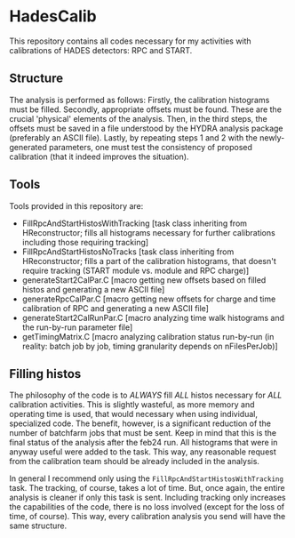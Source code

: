 # HadesCalib
This repository contains all codes necessary for my activities with calibrations of HADES detectors: RPC and START. 
## Structure
The analysis is performed as follows: Firstly, the calibration histograms must be filled. Secondly, appropriate offsets must be found. These are the crucial 'physical' elements of the analysis. Then, in the third steps, the offsets must be saved in a file understood by the HYDRA analysis package (preferably an ASCII file). Lastly, by repeating steps 1 and 2 with the newly-generated parameters, one must test the consistency of proposed calibration (that it indeed improves the situation). 
## Tools
Tools provided in this repository are:
 - FillRpcAndStartHistosWithTracking [task class inheriting from HReconstructor; fills all histograms necessary for further calibrations including those requiring tracking]
 - FillRpcAndStartHistosNoTracks [task class inheriting from HReconstructor; fills a part of the calibration histograms, that doesn't require tracking (START module vs. module and RPC charge)]
 - generateStart2CalPar.C [macro getting new offsets based on filled histos and generating a new ASCII file]
 - generateRpcCalPar.C [macro getting new offsets for charge and time calibration of RPC and generating a new ASCII file]
 - generateStart2CalRunPar.C [macro analyzing time walk histograms and the run-by-run parameter file]
 - getTimingMatrix.C [macro analyzing calibration status run-by-run (in reality: batch job by job, timing granularity depends on nFilesPerJob)]
## Filling histos
The philosophy of the code is to _ALWAYS_ fill _ALL_ histos necessary for _ALL_ calibration activities. This is slightly wasteful, as more memory and operating time is used, that would necessary when using individual, specialized code. The benefit, however, is a significant reduction of the number of batchfarm jobs that must be sent. Keep in mind that this is the final status of the analysis after the feb24 run. All histograms that were in anyway useful were added to the task. This way, any reasonable request from the calibration team should be already included in the analysis. 

In general I recommend only using the `FillRpcAndStartHistosWithTracking` task. The tracking, of course, takes a lot of time. But, once again, the entire analysis is cleaner if only this task is sent. Including tracking only increases the capabilities of the code, there is no loss involved (except for the loss of time, of course). This way, every calibration analysis you send will have the same structure.


